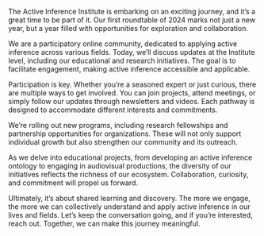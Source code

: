 The Active Inference Institute is embarking on an exciting journey, and it’s a great time to be part of it. Our first roundtable of 2024 marks not just a new year, but a year filled with opportunities for exploration and collaboration. 

We are a participatory online community, dedicated to applying active inference across various fields. Today, we’ll discuss updates at the Institute level, including our educational and research initiatives. The goal is to facilitate engagement, making active inference accessible and applicable.

Participation is key. Whether you’re a seasoned expert or just curious, there are multiple ways to get involved. You can join projects, attend meetings, or simply follow our updates through newsletters and videos. Each pathway is designed to accommodate different interests and commitments. 

We’re rolling out new programs, including research fellowships and partnership opportunities for organizations. These will not only support individual growth but also strengthen our community and its outreach. 

As we delve into educational projects, from developing an active inference ontology to engaging in audiovisual productions, the diversity of our initiatives reflects the richness of our ecosystem. Collaboration, curiosity, and commitment will propel us forward.

Ultimately, it’s about shared learning and discovery. The more we engage, the more we can collectively understand and apply active inference in our lives and fields. Let’s keep the conversation going, and if you’re interested, reach out. Together, we can make this journey meaningful.
